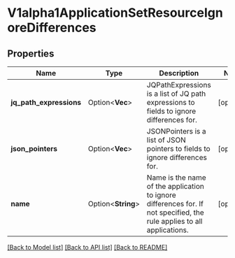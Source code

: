 # V1alpha1ApplicationSetResourceIgnoreDifferences

## Properties

Name | Type | Description | Notes
------------ | ------------- | ------------- | -------------
**jq_path_expressions** | Option<**Vec<String>**> | JQPathExpressions is a list of JQ path expressions to fields to ignore differences for. | [optional]
**json_pointers** | Option<**Vec<String>**> | JSONPointers is a list of JSON pointers to fields to ignore differences for. | [optional]
**name** | Option<**String**> | Name is the name of the application to ignore differences for. If not specified, the rule applies to all applications. | [optional]

[[Back to Model list]](../README.md#documentation-for-models) [[Back to API list]](../README.md#documentation-for-api-endpoints) [[Back to README]](../README.md)


